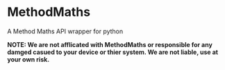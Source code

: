 # MethodMaths
A Method Maths API wrapper for python

**NOTE: We are not afflicated with MethodMaths or responsible for any damged casued to your device or thier system. We are not liable, use at your own risk.**
